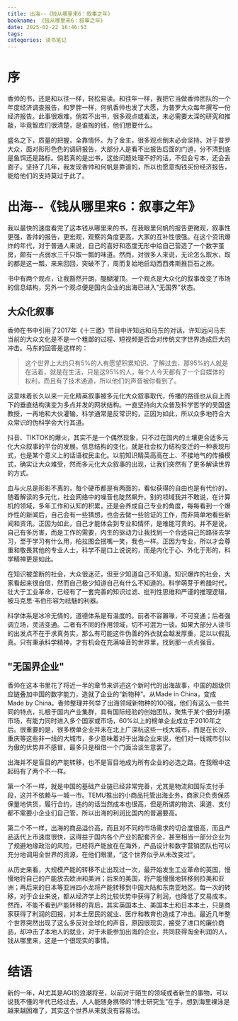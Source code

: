 ```yaml
---
title: 出海--《钱从哪里来6：叙事之年》
bookname: 《钱从哪里来6：叙事之年》
date: 2025-02-22 16:46:53
tags:
categories: 读书笔记
---
```


# 序

香帅的书，还是和以往一样，轻松易读。和往年一样，我把它当做香帅团队的一个年度经济调查报告，和罗胖一样，何帆香帅也发了大愿，为普罗大众每年撰写一份经济报告。此事很艰难，倘若不出书，很多观点或看法，未必需要太深的研究和推敲，毕竟智库们很清楚，是谁掏的钱，他们想要什么。

盛名之下，质量的把握，全靠情怀。为了金主，很多观点倒未必会坚持。对于普罗大众，面对形形色色的调研报告，大部分人是看不出报告后面的门道，分不清到底是鱼饵还是路标。倘若真的是出书，这些问题处理不好的话，不但会亏本，还会丢面子。坚持了几年，我发现香帅和何帆是靠谱的，所以也愿意掏钱买份经济报告，能给他们的支持莫过于此了。

<!-- more -->

# 出海--《钱从哪里来6：叙事之年》

我以最快的速度看完了这本钱从哪里来的书，在我眼里何帆的报告更微观，叙事性更强，香帅的报告，更宏观，观察的角度更高，大家的互补性很强。在这个资讯爆炸的年代，对于普通人来说，自己的喜好和态度无形中给自己营造了一个数字茧房，颇有一点弱水三千只取一瓢的味道。然而，对很多人来说，无论怎么取水，取的都是这一瓢，来来回回，突破不了，周而复始地启动西西弗斯推巨石之旅。

书中有两个观点，让我豁然开朗，醍醐灌顶。一个观点是大众化的叙事改变了市场的信息结构，另外一个观点便是国内企业的出海已进入"无国界"状态。

## 大众化叙事

香帅在书中引用了2017年《十三邀》节目中许知远和马东的对话，许知远问马东当前的大众文化是不是一个粗鄙的过程、短视频是否会对传统文字世界造成巨大的冲击。马东的回答是这样的：

> 这个世界上大约只有5%的人有愿望积累知识、了解过去，那95%的人就是在活着，就是在生活，只是这95%的人，每个人今天都有了一个自媒体的权利，而且有了技术通道，所以他们的声音被你看到了。

这意味着长久以来一元化精英叙事被多元化大众叙事取代，传播的路径也从自上而下的垂直结构演变为多点并发的网状结构。一直坚持向大众普及科学哲学的吴国盛教授，一再地和大伙灌输，科学通常是反常识的，正因为如此，所以众多地符合大众常识的伪科学会大行其道。

抖音、TIKTOK的爆火，其实不是一个偶然现象，只不过在国内的土壤更合适多元化大众叙事的平台的发展。信息结构的变化，就是社会权力结构变迁的一种表现形式，也是某个意义上的话语权民主化。以前知识精英高高在上、不接地气的传播模式，确实让大众难受，然而多元化大众叙事的出现，让我们突然有了更多解读世界的方式。

血与火总是形影不离的，每个硬币都是有两面的，看似获得的自由也是有代价的，随着解读的多元化，社会网络中的噪音也陡然飙升。别的领域我并不敢说，在计算机的领域，多年工作和认知的积累，还是会养成自己专业的角度，每每看到一个爆炸性的新闻后，自己会有一些猜想，也会去做一些验证的工作，而非简单地看些新闻和资讯。正因为如此，自己才能体会到专业和情怀，是难能可贵的。并不是说，自己有多厉害，而是工作的需要，内生的驱动力让我找到一个合适自己的路径去学习，至于学习有什么用，柏拉图会抿嘴一笑，我也一样。正因为专业，所以才会尊重和敬畏其他的专业人士，科学不是口上说说的，而是内化于心、外化于形的，科学精神更是如此。

在知识被垄断的社会，大众很迷茫，但至少知道自己不知道。知识爆炸的社会，大家看起来很自信，然而自己极少知道自己有什么不知道的。科学萌芽于希腊时代，壮大于工业革命，已经有了一套完善的知识过滤、批判性思维和严谨的推理逻辑，被马克思·韦伯形容为祛魅的利器。

科学体系是冰冷无情的，道德体系是有温度的。前者不容置喙，不可变通；后者强调立场，灵活变通。二者有不同的作用领域，切不可混为一谈。如果大部分人读书的出发点不在于求真务实，那么有可能这件伪善的外衣就会越发厚重，足以以假乱真。只有秉承科学精神，才有机会在充满噪音的世界里，找到那一点点强音。

## "无国界企业"

香帅在这本书里花了将近一半的章节来讲述这个新时代的出海故事，中国的超级供应链叠加中国的数字能力，造就了企业的“新物种”。从Made in China，变成Made by China。香帅整理并列举了出海领域新物种的100强，他们有这么一些共同的特点，扎根于国内产业集群，具有国际经验的创始团队，聚焦于某个细分利基市场，有能力同时进入多个国家或市场，60%以上的榜单企业成立于2010年之后。很重要的是，很多榜单企业并未在北上广深杭这些一线大城市，而是在长沙、重庆等这些非一线的大城市，多少意味着对于出海企业来说，他们对一线城市引以为傲的优势并不感冒，最多只是租借一个门面洽谈生意罢了。

出海并不是盲目的产能转移，也不是盲目地成为所有企业的必选之路，在我眼中这起码有了两个不一样。

第一个不一样，就是中国的基础产业链已经非常完善，尤其是物流和国际支付手段，这并不依赖与一城一市。TEMU推出的小商品托管出海业务，商家只负责保质保量地供货，履行合约，违约的话当然成本也很高，但是所谓的物流、渠道、支付都不需要小企业们自己管，所以出海的利润比国内的普遍要高。

第二个不一样，出海的商品溢价高，而且对不同的市场需求的切合度很高，而且产品迭代上市速度很快，这得益于国内各个产业的配套齐全，甚至相当一部分企业为了规避地缘政治的风险，已经将产能放在在海外，产品设计和数字营销团队也可以充分地调用全世界的资源，在他们眼里，“这个世界似乎从未改变过”。

从历史来看，大规模产能的转移不止出现过一次，最开始发生工业革命的英国，慢慢地将自己的产能放去欧洲和美洲；后来的美国，将产能慢慢地转移到拉美和亚洲；再后来的日本等亚洲四小龙将产能转移到中国大陆和东南亚地区。每一次的转移，对于企业来说，都从经济学上的比较优势中获得了利润，也降低了交易成本。然而，不能不看到产能转移的背后，其实英国本土、美国本土和日本本土，只是商家获得了利润的回报，对本土居民的就业、医疗和教育也造成了冲击。最近几年整个世界突然出现了这么多反对全球化的声音，原因很现实，接受了进口的廉价商品，却冲击了本地人的就业，对于未能参加出海的企业，共同获得淘金利润的人，钱从哪里来，这是一个很现实的事情。

# 结语

新的一年，AI尤其是AGI的浪潮将至，以前对于陌生的领域或者新生的事物，可以说我不懂的年代已经过去。人人能随身携带的“博士研究生”在手，想到海里裸泳是越来越困难了，其实这个世界从来就没有容易过。
